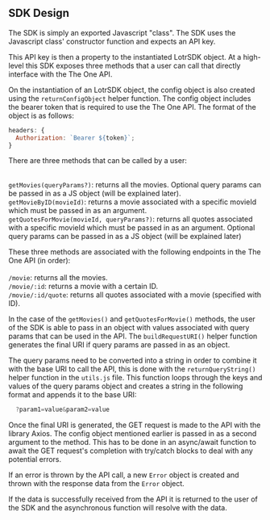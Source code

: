 ## SDK Design

The SDK is simply an exported Javascript "class". The SDK uses the Javascript class' constructor function and expects an API key.

This API key is then a property to the instantiated LotrSDK object. At a high-level this SDK exposes three methods that a user can call that directly interface with the The One API.

On the instantiation of an LotrSDK object, the config object is also created using the `returnConfigObject` helper function. The config object
includes the bearer token that is required to use the The One API. The format of the object is as follows:

```js
headers: {
  Authorization: `Bearer ${token}`;
}
```

There are three methods that can be called by a user:<br/><br/>

`getMovies(queryParams?)`: returns all the movies. Optional query params can be passed in as a JS object (will be explained later).<br />
`getMovieByID(movieId)`: returns a movie associated with a specific movieId which must be passed in as an argument.<br />
`getQuotesForMovie(movieId, queryParams?)`: returns all quotes associated with a specific movieId which must be passed in as an argument. Optional query params can be passed in as a JS object (will be explained later)<br/>

These three methods are associated with the following endpoints in the The One API (in order):<br/><br/>
`/movie`: returns all the movies.<br />
`/movie/:id`: returns a movie with a certain ID.<br />
`/movie/:id/quote`: returns all quotes associated with a movie (specified with ID).

In the case of the `getMovies()` and `getQuotesForMovie()` methods, the user of the SDK is able to pass in an object with values associated with query params that
can be used in the API. The `buildRequestURI()` helper function generates the final URI if query params are passed in as an object.

The query params need to be converted into a string in order to combine it with the base URI to call the API, this is done with the `returnQueryString()` helper function in the `utils.js` file.
This function loops through the keys and values of the query params object and creates a string in the following format and appends it to the base URI:

```js
  ?param1=value&param2=value
```

Once the final URI is generated, the GET request is made to the API with the library Axios. The config object mentioned earlier is passed in as a second argument to the
method. This has to be done in an async/await function to await the GET request's completion with try/catch blocks to deal with any potential errors.

If an error is thrown by the API call, a new `Error` object is created and thrown with the response data from the `Error` object.

If the data is successfully received from the API it is returned to the user of the SDK and the asynchronous function will resolve with the data.
